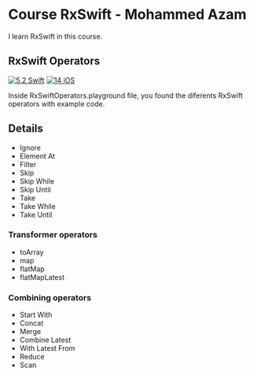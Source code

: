 # Course RxSwift - Mohammed Azam
I learn RxSwift in this course.

## RxSwift Operators

[![5.2 Swift](https://img.shields.io/badge/Swift-5.2-green.svg)](https://github.com/Naereen/badges)
[![14 iOS](https://img.shields.io/badge/iOS-13x+-blue.svg)](https://github.com/Naereen/badges)

Inside RxSwiftOperators.playground file, you found the diferents RxSwift operators with example code.

## Details
- Ignore
- Element At
- Filter
- Skip
- Skip While
- Skip Until
- Take
- Take While
- Take Until

### Transformer operators
- toArray
- map
- flatMap
- flatMapLatest

### Combining operators
- Start With
- Concat
- Merge
- Combine Latest
- With Latest From
- Reduce
- Scan

